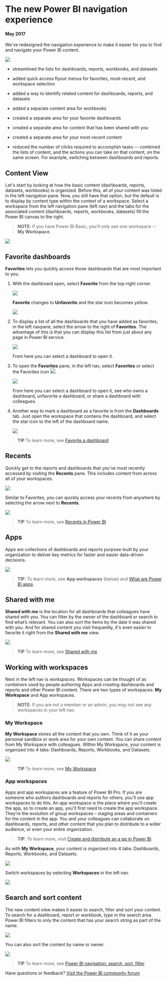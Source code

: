 <properties
   pageTitle="The new Power BI navigation experience"
   description="Overview of the new Power BI navigation experience"
   services="powerbi"
   documentationCenter=""
   authors="mihart"
   manager="erikre"
   backup=""
   editor=""
   tags=""
   qualityFocus="no"
   qualityDate=""/>

<tags
   ms.service="powerbi"
   ms.devlang="NA"
   ms.topic="article"
   ms.tgt_pltfrm="NA"
   ms.workload="powerbi"
   ms.date="05/02/2017"
   ms.author="mihart"/>

# The new Power BI navigation experience

####    May 2017

We've redesigned the navigation experience to make it easier for you to find and navigate your Power BI content.  

![](media/powerbi-service-the-new-power-bi-experience/power-bi-navbar.png)



-  streamlined the lists for dashboards, reports, workbooks, and datasets

- added quick access flyout menus for favorites, most-recent, and workspace selection

- added a way to identify related content for dashboards, reports, and datasets

-  added a separate content area for workbooks

-  created a separate area for your favorite dashboards

-  created a separate area for content that has been shared with you

-  created a separate area for your most-recent content

-   reduced the number of clicks required to accomplish tasks -- combined the lists of content, and the actions you can take on that content, on the same screen. For example, switching between dashboards and reports.

##  Content View

Let's start by looking at how the basic content (dashboards, reports, datasets, workbooks) is organized. Before this, all of your content was listed in the left navigation pane. Now, you still have that option, but the default is to display by content type within the context of a workspace. Select a workspace from the left navigation pane (left nav) and the tabs for the associated content (dashboards, reports, workbooks, datasets) fill the Power BI canvas to the right.

>**NOTE**: If you have Power BI Basic, you'll only see one workspace -- **My Workspace**.

![](media/powerbi-service-the-new-power-bi-experience/power-bi-new-nav.gif)

##  Favorite dashboards

**Favorites** lets you quickly access those dashboards that are most important to you.  

1.  With the dashboard open, select **Favorite** from the top-right corner.

    ![](media/powerbi-service-the-new-power-bi-experience/powerbi-dashboard-favorite.png)

    **Favorite** changes to **Unfavorite** and the star icon becomes yellow.

    ![](media/powerbi-service-the-new-power-bi-experience/power-bi-unfavorite2.png)

2. To display a list of all the dashboards that you have added as favorites, in the left navpane, select the arrow to the right of **Favorites**. The advantage of this is that you can display this list from just about any page in Power BI service.

    ![](media/powerbi-service-the-new-power-bi-experience/power-bi-favorite-flyout.png)

    From here you can select a dashboard to open it.

2.  To open the **Favorites** pane, in the left nav, select **Favorites** or select the Favorites icon ![](media/powerbi-service-the-new-power-bi-experience/powerbi-star-icon.png).

    ![](media/powerbi-service-the-new-power-bi-experience/power-bi-favorites-screen.png)

    From here you can select a dashboard to open it, see who owns a dashboard, unfavorite a dashboard, or share a dashboard with colleagues.

3.  Another way to mark a dashboard as a favorite is from the **Dashboards** tab.  Just open the workspace that contains the dashboard, and select the star icon to the left of the dashboard name.

    ![](media/powerbi-service-the-new-power-bi-experience/power-bi-favorite-dashboard-new.png)

>**TIP**  To learn more, see [Favorite a dashboard](powerbi-service-new-favorite-dashboards.md)

##  Recents
Quickly get to the reports and dashboards that you’ve most recently accessed by visiting the **Recents** pane. This includes content from across all of your workspaces.

  ![](media/powerbi-service-the-new-power-bi-experience/power-bi-recent-new.png)

Similar to Favorites, you can quickly access your recents from anywhere by selecting the arrow next to **Recents**.

  ![](media/powerbi-service-the-new-power-bi-experience/power-bi-recent-flyout-new.png)

>**TIP**  To learn more, see [Recents in Power BI](powerbi-service-recents.md)

##  Apps

Apps are collections of dashboards and reports purpose-built by your organization to deliver key metrics for faster and easier data-driven decisions.

![](media/powerbi-service-the-new-power-bi-experience/power-bi-apps.png)

>**TIP**: To learn more, see **App workspaces** (below) and [What are Power BI apps](powerbi-service-what-are-apps.md).

##  Shared with me
**Shared with me** is the location for all dashboards that colleagues have shared with you.  You can filter by the owner of the dashboard or search to find what’s relevant. You can also sort the items by the date it was shared with you.  And for shared content you visit frequently, it's even easier to favorite it right from the **Shared with me** view.

![](media/powerbi-service-the-new-power-bi-experience/power-bi-shared-new.png)

>**TIP**  To learn more, see [Shared with me](powerbi-service-shared-with-me.md)

## Working with workspaces

Next in the left nav is *workspaces*. Workspaces can be thought of as *containers* used by people authoring Apps and creating dashboards and reports and other Power BI content. There are two types of workspaces: **My Workspace** and App workspaces.

>**NOTE**: If you are not a member or an admin, you may not see any workspaces in your left nav.

### My Workspace
**My Workspace** stores all the content that you own. Think of it as your personal sandbox or work area for your own content. You can share content from My Workspace with colleagues. Within My Workspace, your content is organized into 4 tabs: Dashboards, Reports, Workbooks, and Datasets.

![](media/powerbi-service-the-new-power-bi-experience/power-bi-my-workspace2.png)

>**TIP**  To learn more, see [My Workspace](powerbi-service-workspaces.md)

### App workspaces
Apps and app workspaces are a feature of Power BI Pro. If you are someone who authors dashboards and reports for others, you'll use app workspaces to do this. An app workspace is the place where you'll create the app, so to create an app, you'll first need to create the app workspace. They’re the evolution of group workspaces – staging areas and containers for the content in the app.  You and your colleagues can collaborate on dashboards, reports, and other content that you plan to distribute to a wider audience, or even your entire organization.

>**TIP**: To learn more, visit [Create and distribute an a pp in Power BI](powerbi-service-create-apps#app-workspaces.md).

As with **My Workspace**, your content is organized into 4 tabs: Dashboards, Reports, Workbooks, and Datasets.

![](media/powerbi-service-the-new-power-bi-experience/power-bi-apps-workspaces.png)

Switch workspaces by selecting **Workspaces** in the left nav.

![](media/powerbi-service-the-new-power-bi-experience/power-bi-workspacesnew2.png)

##  Search and sort content
The new content view makes it easier to search, filter and sort your content. To search for a dashboard, report or workbook, type in the search area. Power BI filters to only the content that has your search string as part of the name.

![](media/powerbi-service-the-new-power-bi-experience/power-bi-search-sortnew.png)

You can also sort the content by name or owner.  

![](media/powerbi-service-the-new-power-bi-experience/power-bi-sort.png)

>**TIP**  To learn more, see [Power BI navigation: search, sort, filter](powerbi-service-navigation-search-filter-sort.md)


Have questions or feedback? [Visit the Power BI community forum](http://community.powerbi.com/t5/Navigation-Preview-Forum/bd-p/NavigationPreview)
